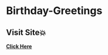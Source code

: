 # Birthday-Greetings
## Visit Site:boom:
**[Click Here](https://github.com/Amal-Mousa/Birthday-Greetings)**
